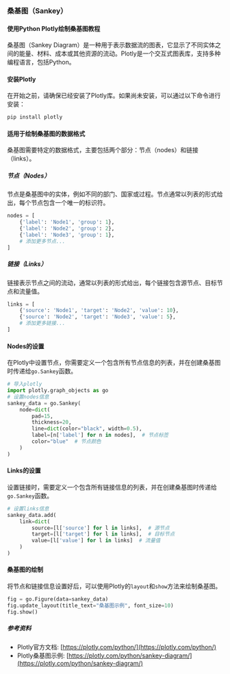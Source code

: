 ### 桑基图（Sankey）
#### 使用Python Plotly绘制桑基图教程
桑基图（Sankey Diagram）是一种用于表示数据流的图表，它显示了不同实体之间的能量、材料、成本或其他资源的流动。Plotly是一个交互式图表库，支持多种编程语言，包括Python。
#### 安装Plotly
在开始之前，请确保已经安装了Plotly库。如果尚未安装，可以通过以下命令进行安装：
```bash
pip install plotly
```
#### 适用于绘制桑基图的数据格式
桑基图需要特定的数据格式，主要包括两个部分：节点（nodes）和链接（links）。
##### 节点（Nodes）
节点是桑基图中的实体，例如不同的部门、国家或过程。节点通常以列表的形式给出，每个节点包含一个唯一的标识符。
```python
nodes = [
    {'label': 'Node1', 'group': 1},
    {'label': 'Node2', 'group': 2},
    {'label': 'Node3', 'group': 1},
    # 添加更多节点...
]
```
##### 链接（Links）
链接表示节点之间的流动，通常以列表的形式给出，每个链接包含源节点、目标节点和流量值。
```python
links = [
    {'source': 'Node1', 'target': 'Node2', 'value': 10},
    {'source': 'Node2', 'target': 'Node3', 'value': 5},
    # 添加更多链接...
]
```
#### Nodes的设置
在Plotly中设置节点，你需要定义一个包含所有节点信息的列表，并在创建桑基图时传递给`go.Sankey`函数。
```python
# 导入plotly
import plotly.graph_objects as go
# 设置nodes信息
sankey_data = go.Sankey(
    node=dict(
        pad=15,
        thickness=20,
        line=dict(color="black", width=0.5),
        label=[n['label'] for n in nodes],  # 节点标签
        color="blue"  # 节点颜色
    )
)
```
#### Links的设置
设置链接时，需要定义一个包含所有链接信息的列表，并在创建桑基图时传递给`go.Sankey`函数。
```python
# 设置links信息
sankey_data.add(
    link=dict(
        source=[l['source'] for l in links],  # 源节点
        target=[l['target'] for l in links],  # 目标节点
        value=[l['value'] for l in links]  # 流量值
    )
)
```
#### 桑基图的绘制
将节点和链接信息设置好后，可以使用Plotly的`layout`和`show`方法来绘制桑基图。
```python
fig = go.Figure(data=sankey_data)
fig.update_layout(title_text="桑基图示例", font_size=10)
fig.show()
```
##### 参考资料
- Plotly官方文档: [https://plotly.com/python/](https://plotly.com/python/)
- Plotly桑基图示例: [https://plotly.com/python/sankey-diagram/](https://plotly.com/python/sankey-diagram/)
